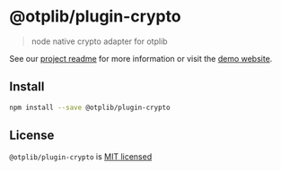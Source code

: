 # @otplib/plugin-crypto

> node native crypto adapter for otplib

See our [project readme][project-v-readme] for more information
or visit the [demo website][project-v-site].

## Install

```bash
npm install --save @otplib/plugin-crypto
```

## License

`@otplib/plugin-crypto` is [MIT licensed][project-license]

[project-license]: https://github.com/yeojz/otplib/blob/master/LICENSE
[project-v-readme]: https://github.com/yeojz/otplib/blob/master/README.md#plugins---crypto
[project-v-site]: https://otplib.yeojz.com
